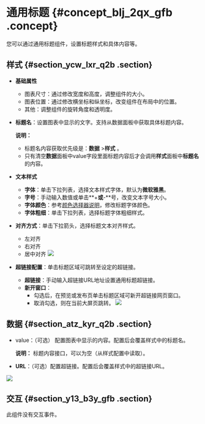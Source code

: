 # 通用标题 {#concept_blj_2qx_gfb .concept}

您可以通过通用标题组件，设置标题样式和具体内容等。

## 样式 {#section_ycw_lxr_q2b .section}

-   **基础属性**

    -   图表尺寸：通过修改宽度和高度，调整组件的大小。
    -   图表位置：通过修改横坐标和纵坐标，改变组件在布局中的位置。
    -   其他：调整组件的旋转角度和透明度。
-   **标题名**：设置图表中显示的文字。支持从数据面板中获取具体标题内容。

    **说明：** 

    -   标题名内容获取优先级是：**数据** \>**样式** 。
    -   只有清空**数据**面板中value字段里面标题内容后才会调用**样式**面板中**标题名**的内容。
-   **文本样式**
    -   **字体**：单击下拉列表，选择文本样式字体，默认为**微软雅黑**。
    -   **字号**：手动输入数值或单击**+**或**-**号，改变文本字号大小。
    -   **字体颜色**：参考[颜色选择器说明](cn.zh-CN/用户指南/管理组件/设置组件样式/配置项说明.md#section_kdw_vj4_t2b)，修改标题字体颜色。
    -   **字体粗细**：单击下拉列表，选择标题字体粗细样式。
-   **对齐方式**：单击下拉箭头，选择标题文本对齐样式。

    -   左对齐
    -   右对齐
    -   居中对齐
    ![](http://static-aliyun-doc.oss-cn-hangzhou.aliyuncs.com/assets/img/21841/154174413213003_zh-CN.png)

-   **超链接配置**：单击标题区域可跳转至设定的超链接。

    -   **超链接**：手动输入超链接URL地址设置通用标题超链接。
    -   **新开窗口**：
        -   勾选后，在预览或发布页单击标题区域可新开超链接网页窗口。
        -   取消勾选，则在当前大屏页跳转。
    ![](http://static-aliyun-doc.oss-cn-hangzhou.aliyuncs.com/assets/img/21841/154174413213004_zh-CN.png)


## 数据 {#section_atz_kyr_q2b .section}

-   value：（可选） 配置图表中显示的内容。配置后会覆盖样式中的标题名。

    **说明：** 标题内容接口，可以为空（从样式配置中读取）。

-   **URL**：（可选）配置超链接。配置后会覆盖样式中的超链接URL。

![](images/13005_zh-CN_source.png)

## 交互 {#section_y13_b3y_gfb .section}

此组件没有交互事件。

